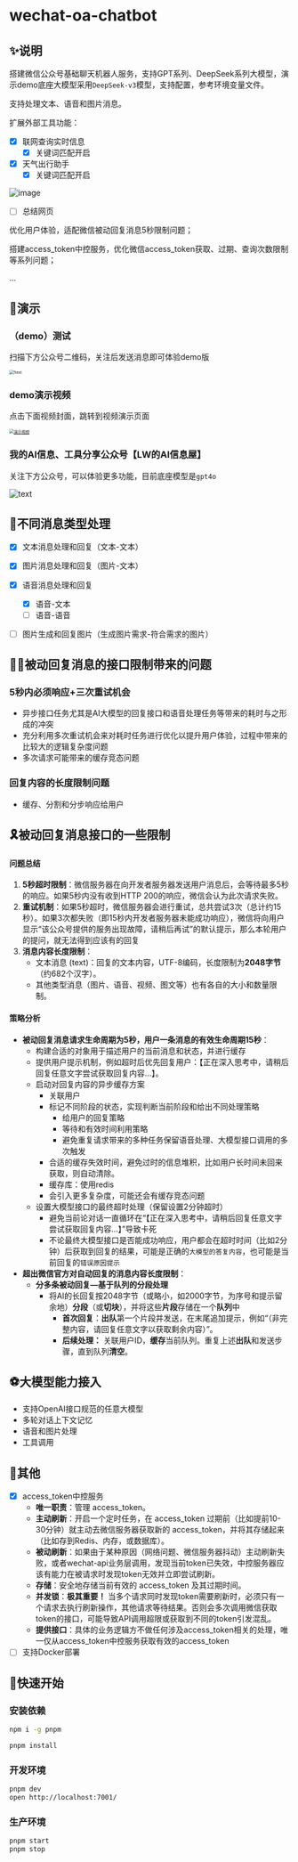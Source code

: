 # wechat-oa-chatbot

## ✨说明

搭建微信公众号基础聊天机器人服务，支持GPT系列、DeepSeek系列大模型，演示demo底座大模型采用`DeepSeek-v3`模型，支持配置，参考环境变量文件。

支持处理文本、语音和图片消息。

扩展外部工具功能：

- [x] 联网查询实时信息
  - [x] 关键词匹配开启
- [x] 天气出行助手
  - [x] 关键词匹配开启

![image](https://ik.imagekit.io/lxwgemmke/wechatmp/PixPin_2025-05-26_19-03-43.png?updatedAt=1748257807111)

- [ ] 总结网页

优化用户体验，适配微信被动回复消息5秒限制问题；

搭建access_token中控服务，优化微信access_token获取、过期、查询次数限制等系列问题；

...

## 🚀演示

### （demo）测试

扫描下方公众号二维码，关注后发送消息即可体验demo版

<img src="http://mmbiz.qpic.cn/mmbiz_jpg/hibaEe8ciaqzQicl0KPXxgaDXYZUEwWmpPVpCZNZ4ReQUIal9crxEketfyt3WT5b42ChhTWmpdnF0t5MIEoPmOeCw/0" alt="!text" style="zoom:50%;" />

### demo演示视频

点击下面视频封面，跳转到视频演示页面

[<img src="https://ik.imagekit.io/lxwgemmke/wechatmp/bd68e01b04cef8a24af2b211d857b1f.jpg?updatedAt=1748174501972" alt="演示视频" style="zoom:50%;" />](https://b23.tv/xPI6KL2)

### 我的AI信息、工具分享公众号【LW的AI信息屋】

关注下方公众号，可以体验更多功能，目前底座模型是`gpt4o`

![text](https://ik.imagekit.io/lxwgemmke/wechatmp/AI%E4%BF%A1%E6%81%AF%E5%B1%8B%E5%85%AC%E4%BC%97%E5%8F%B7.jpg?updatedAt=1748167335875)



## 💌不同消息类型处理

- [x] 文本消息处理和回复（文本-文本）
- [x] 图片消息处理和回复（图片-文本）
- [x] 语音消息处理和回复
  - [x] 语音-文本
  - [ ] 语音-语音

- [ ] 图片生成和回复图片（生成图片需求-符合需求的图片）



## 🐱‍💻被动回复消息的接口限制带来的问题

### 5秒内必须响应+三次重试机会

- 异步接口任务尤其是AI大模型的回复接口和语音处理任务等带来的耗时与之形成的冲突
- 充分利用多次重试机会来对耗时任务进行优化以提升用户体验，过程中带来的比较大的逻辑复杂度问题
- 多次请求可能带来的缓存竞态问题

### 回复内容的长度限制问题

- 缓存、分割和分步响应给用户

## 🎗被动回复消息接口的一些限制

#### 问题总结

1. **5秒超时限制**：微信服务器在向开发者服务器发送用户消息后，会等待最多5秒的响应。如果5秒内没有收到HTTP 200的响应，微信会认为此次请求失败。
2. **重试机制**：如果5秒超时，微信服务器会进行重试，总共尝试3次（总计约15秒）。如果3次都失败（即15秒内开发者服务器未能成功响应），微信将向用户显示“该公众号提供的服务出现故障，请稍后再试”的默认提示，那么本轮用户的提问，就无法得到应该有的回复
3. **消息内容长度限制**：
   - 文本消息 (text)：回复的文本内容，UTF-8编码，长度限制为**2048字节**（约682个汉字）。
   - 其他类型消息（图片、语音、视频、图文等）也有各自的大小和数量限制。

#### 策略分析

- **被动回复消息请求生命周期为5秒，用户一条消息的有效生命周期15秒**：
  - 构建合适的对象用于描述用户的当前消息和状态，并进行缓存
  - 提供用户提示机制，例如超时后优先回复用户：【正在深入思考中，请稍后回复任意文字尝试获取回复内容...】。
  - 启动对回复内容的异步缓存方案
    - 关联用户
    - 标记不同阶段的状态，实现判断当前阶段和给出不同处理策略
      - 给用户的回复策略
      - 等待和有效时间利用策略
      - 避免重复请求带来的多种任务保留语音处理、大模型接口调用的多次触发
    - 合适的缓存失效时间，避免过时的信息堆积，比如用户长时间未回来获取，则自动清除。
    - 缓存库：使用redis
    - 会引入更多复杂度，可能还会有缓存竞态问题
  - 设置大模型接口的最终超时处理（保留设置2分钟超时）
    - 避免当前论对话一直循环在“【正在深入思考中，请稍后回复任意文字尝试获取回复内容...】”导致卡死
    - 不论最终大模型接口是否能成功响应，用户都会在超时时间（比如2分钟）后获取到回复的结果，可能是正确的`大模型的答复内容`，也可能是当前回复的`错误原因提示`
- **超出微信官方对自动回复的消息内容长度限制**：
  - **分多条被动回复—基于队列的分段处理**
    - 将AI的长回复按2048字节（或略小，如2000字节，为序号和提示留余地）**分段**（或**切块**），并将这些**片段**存储在一个**队列**中
      - **首次回复**：**出队**第一个片段并发送，在末尾追加提示，例如“（非完整内容，请回复任意文字以获取剩余内容）”。
      - **后续处理：** 关联用户ID，**缓存**当前队列。重复上述**出队**和发送步骤，直到队列**清空**。

## ⚽大模型能力接入

-  支持OpenAI接口规范的任意大模型
- 多轮对话上下文记忆
- 语音和图片处理
- 工具调用

## 🎊其他

- [x] access_token中控服务
  - **唯一职责**：管理 access_token。
  - **主动刷新**：开启一个定时任务，在 access_token 过期前（比如提前10-30分钟）就主动去微信服务器获取新的 access_token，并将其存储起来（比如存到Redis、内存，或数据库）。
  - **被动刷新**：如果由于某种原因（网络问题、微信服务器抖动）主动刷新失败，或者wechat-api业务层调用，发现当前token已失效，中控服务器应该有能力在被请求时发现token无效并立即尝试刷新。
  - **存储**：安全地存储当前有效的 access_token 及其过期时间。
  - **并发锁**：**极其重要！** 当多个请求同时发现token需要刷新时，必须只有一个请求去执行刷新操作，其他请求等待结果。否则会多次调用微信获取token的接口，可能导致API调用超限或获取到不同的token引发混乱。
  - **提供接口**：具体的业务逻辑方不做任何涉及access_token相关的处理，唯一仅从access_token中控服务获取有效的access_token
- [ ] 支持Docker部署

## 👏快速开始

### 安装依赖

```bash
npm i -g pnpm

pnpm install 
```

### 开发环境

```bash
pnpm dev
open http://localhost:7001/
```

### 生产环境

```bash
pnpm start
pnpm stop
```

